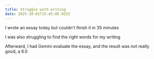 ```yaml
---
title: Struggle with writing
date: 2025-10-01T15:45:05.025Z
---
```


I wrote an essay today but couldn't finish it in 35 minutes

I was also struggling to find the right words for my writing

Afterward, I had Gemini evaluate the essay, and the result was not really good, a 6.0
